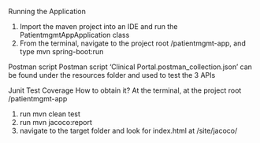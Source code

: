 Running the Application
1)	Import the maven project into an IDE and run the PatientmgmtAppApplication class
2)	From the terminal, navigate to the project root /patientmgmt-app, and type mvn spring-boot:run

Postman script
Postman script ‘Clinical Portal.postman_collection.json’ can be found under the resources folder and used to test the 3 APIs

Junit Test Coverage
How to obtain it?
At the terminal, at the project root /patientmgmt-app
1)	run mvn clean test
2)	run mvn jacoco:report
3)	navigate to the target folder and look for index.html at /site/jacoco/
